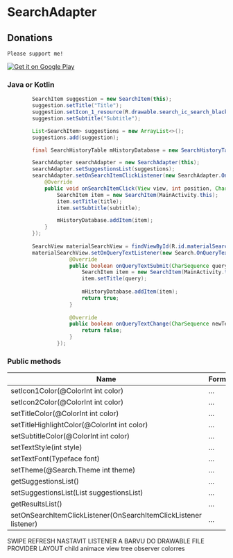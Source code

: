 # SearchAdapter

## Donations

`Please support me!`

<a href="https://www.paypal.me/lapism">
  <img alt="Get it on Google Play"
       src="https://github.com/lapism/SearchView-SearchBar/blob/master/images/donate.png" />
</a>

### Java or Kotlin
```java
        SearchItem suggestion = new SearchItem(this);
        suggestion.setTitle("Title");
        suggestion.setIcon_1_resource(R.drawable.search_ic_search_black_24dp);
        suggestion.setSubtitle("Subtitle");

        List<SearchItem> suggestions = new ArrayList<>();
        suggestions.add(suggestion);

        final SearchHistoryTable mHistoryDatabase = new SearchHistoryTable(this);

        SearchAdapter searchAdapter = new SearchAdapter(this);
        searchAdapter.setSuggestionsList(suggestions);
        searchAdapter.setOnSearchItemClickListener(new SearchAdapter.OnSearchItemClickListener() {
            @Override
            public void onSearchItemClick(View view, int position, CharSequence title, CharSequence subtitle) {
                SearchItem item = new SearchItem(MainActivity.this);
                item.setTitle(title);
                item.setSubtitle(subtitle);

                mHistoryDatabase.addItem(item);
            }
        });
        
        SearchView materialSearchView = findViewById(R.id.materialSearchView);
        materialSearchView.setOnQueryTextListener(new Search.OnQueryTextListener() {
                    @Override
                    public boolean onQueryTextSubmit(CharSequence query) {
                        SearchItem item = new SearchItem(MainActivity.this);
                        item.setTitle(query);
        
                        mHistoryDatabase.addItem(item);
                        return true;
                    }
        
                    @Override
                    public boolean onQueryTextChange(CharSequence newText) {
                        return false;
                    }
                });
```

### Public methods
| Name | Format | Default | Description
| ------ | ------ |  ------ |------ |
| setIcon1Color(@ColorInt int color) | ... | ... | ...
| setIcon2Color(@ColorInt int color) | ... | ... | ...
| setTitleColor(@ColorInt int color) | ... | ... | ...
| setTitleHighlightColor(@ColorInt int color) | ... | ... | ...
| setSubtitleColor(@ColorInt int color) | ... | ... | ...
| setTextStyle(int style) | ... | ... | ...
| setTextFont(Typeface font) | ... | ... | ...
| setTheme(@Search.Theme int theme)  | ... | ... | ...
| getSuggestionsList() | ... | ... | ...
| setSuggestionsList(List<SearchItem> suggestionsList) | ... | ... | ...
| getResultsList() | ... | ... | ...
| setOnSearchItemClickListener(OnSearchItemClickListener listener) | ... | ... | ...

SWIPE REFRESH NASTAVIT LISTENER A BARVU
DO DRAWABLE
FILE PROVIDER
LAYOUT
child
animace
view tree observer
colorres

